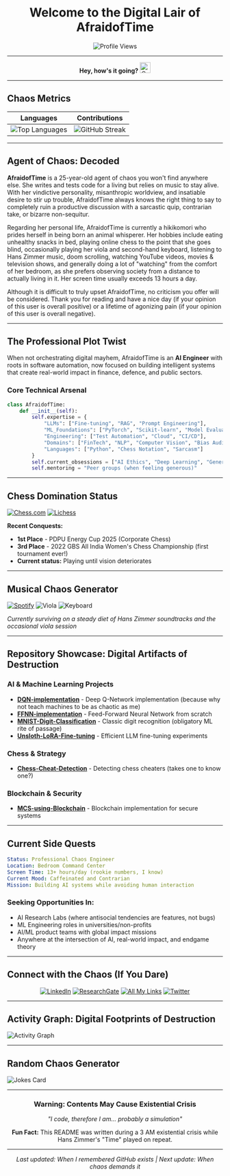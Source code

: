 <div align="center">

# Welcome to the Digital Lair of AfraidofTime

![Profile Views](https://komarev.com/ghpvc/?username=0xafraidoftime&color=red&style=for-the-badge&label=Chaos%20Witnesses)

</div>

---

<div align="center">

**Hey, how's it going?** <img src="https://raw.githubusercontent.com/Tarikul-Islam-Anik/Animated-Fluent-Emojis/master/Emojis/Animals/Cat.png" alt="Cat" width="25" height="25" />

</div>

---

## Chaos Metrics

<div align="center">

| Languages | Contributions |
|:---------:|:-------------:|
| ![Top Languages](https://github-readme-stats.vercel.app/api/top-langs/?username=0xafraidoftime&layout=compact&theme=radical&hide_border=true&card_width=400) | ![GitHub Streak](https://streak-stats.demolab.com/?user=0xafraidoftime&theme=radical&hide_border=true&count_total_commits=true&hide_longest_streak=true&hide_current_streak=true&card_width=300) |

</div>

---

## Agent of Chaos: Decoded

**AfraidofTime** is a 25-year-old agent of chaos you won't find anywhere else. She writes and tests code for a living but relies on music to stay alive. With her vindictive personality, misanthropic worldview, and insatiable desire to stir up trouble, AfraidofTime always knows the right thing to say to completely ruin a productive discussion with a sarcastic quip, contrarian take, or bizarre non-sequitur.

Regarding her personal life, AfraidofTime is currently a hikikomori who prides herself in being born an animal whisperer. Her hobbies include eating unhealthy snacks in bed, playing online chess to the point that she goes blind, occasionally playing her viola and second-hand keyboard, listening to Hans Zimmer music, doom scrolling, watching YouTube videos, movies & television shows, and generally doing a lot of "watching" from the comfort of her bedroom, as she prefers observing society from a distance to actually living in it. Her screen time usually exceeds 13 hours a day.

Although it is difficult to truly upset AfraidofTime, no criticism you offer will be considered. Thank you for reading and have a nice day (if your opinion of this user is overall positive) or a lifetime of agonizing pain (if your opinion of this user is overall negative).

---

## The Professional Plot Twist

When not orchestrating digital mayhem, AfraidofTime is an **AI Engineer** with roots in software automation, now focused on building intelligent systems that create real-world impact in finance, defence, and public sectors. 

### Core Technical Arsenal
```python
class AfraidofTime:
    def __init__(self):
        self.expertise = {
            "LLMs": ["Fine-tuning", "RAG", "Prompt Engineering"],
            "ML_Foundations": ["PyTorch", "Scikit-learn", "Model Evaluation"],
            "Engineering": ["Test Automation", "Cloud", "CI/CD"],
            "Domains": ["FinTech", "NLP", "Computer Vision", "Bias Audits"],
            "Languages": ["Python", "Chess Notation", "Sarcasm"]
        }
        self.current_obsessions = ["AI Ethics", "Deep Learning", "Generative Models"]
        self.mentoring = "Peer groups (when feeling generous)"
```

---

## Chess Domination Status

[![Chess.com](https://img.shields.io/badge/Chess.com-it__gets__better-green?style=for-the-badge&logo=chess.com)](https://www.chess.com/member/it_gets_better)
[![Lichess](https://img.shields.io/badge/Lichess-it__gets__better-black?style=for-the-badge&logo=lichess)](https://lichess.org/@/it_gets_better)

**Recent Conquests:**
- **1st Place** - PDPU Energy Cup 2025 (Corporate Chess)
- **3rd Place** - 2022 GBS All India Women's Chess Championship (first tournament ever!)
- **Current status:** Playing until vision deteriorates

---

## Musical Chaos Generator

[![Spotify](https://img.shields.io/badge/Hans%20Zimmer%20Addict-1DB954?style=for-the-badge&logo=spotify&logoColor=white)](https://open.spotify.com/playlist/3GF7oPu8pjIddtQQhJcnM8)
![Viola](https://img.shields.io/badge/Viola%20Player-8B5A3C?style=for-the-badge)
![Keyboard](https://img.shields.io/badge/Second--Hand%20Keyboard-000000?style=for-the-badge&logo=piano&logoColor=white)

*Currently surviving on a steady diet of Hans Zimmer soundtracks and the occasional viola session*

---

## Repository Showcase: Digital Artifacts of Destruction

### AI & Machine Learning Projects
- **[DQN-implementation](https://github.com/0xafraidoftime/DQN-implementation)** - Deep Q-Network implementation (because why not teach machines to be as chaotic as me)
- **[FFNN-implementation](https://github.com/0xafraidoftime/FFNN-implementation)** - Feed-Forward Neural Network from scratch
- **[MNIST-Digit-Classification](https://github.com/0xafraidoftime/MNIST-Digit-Classification)** - Classic digit recognition (obligatory ML rite of passage)
- **[Unsloth-LoRA-Fine-tuning](https://github.com/0xafraidoftime/Unsloth-LoRA-Fine-tuning)** - Efficient LLM fine-tuning experiments

### Chess & Strategy
- **[Chess-Cheat-Detection](https://github.com/0xafraidoftime/Chess-Cheat-Detection)** - Detecting chess cheaters (takes one to know one?)

### Blockchain & Security
- **[MCS-using-Blockchain](https://github.com/0xafraidoftime/MCS-using-Blockchain)** - Blockchain implementation for secure systems

---

## Current Side Quests

```yaml
Status: Professional Chaos Engineer
Location: Bedroom Command Center
Screen Time: 13+ hours/day (rookie numbers, I know)
Current Mood: Caffeinated and Contrarian
Mission: Building AI systems while avoiding human interaction
```

### Seeking Opportunities In:
- AI Research Labs (where antisocial tendencies are features, not bugs)
- ML Engineering roles in universities/non-profits
- AI/ML product teams with global impact missions
- Anywhere at the intersection of AI, real-world impact, and endgame theory

---

## Connect with the Chaos (If You Dare)

<div align="center">

[![LinkedIn](https://img.shields.io/badge/Professional%20Facade-0077B5?style=for-the-badge&logo=linkedin&logoColor=white)](https://www.linkedin.com/in/ankita-pal-70a269157/)
[![ResearchGate](https://img.shields.io/badge/Academic%20Credentials-00CCBB?style=for-the-badge&logo=researchgate&logoColor=white)](https://www.researchgate.net/profile/Ankita-Pal-8?ev=hdr_xprf)
[![All My Links](https://img.shields.io/badge/Everything%20Else-FF5722?style=for-the-badge)](https://allmylinks.com/afraidoftime)
[![Twitter](https://img.shields.io/badge/Hot%20Takes-1DA1F2?style=for-the-badge&logo=twitter&logoColor=white)](https://x.com/afraidoftime_)

</div>

---

## Activity Graph: Digital Footprints of Destruction

![Activity Graph](https://github-readme-activity-graph.vercel.app/graph?username=0xafraidoftime&theme=redical&hide_border=true)

---

## Random Chaos Generator

![Jokes Card](https://readme-jokes.vercel.app/api?theme=radical)

---

<div align="center">

### Warning: Contents May Cause Existential Crisis

*"I code, therefore I am... probably a simulation"*

**Fun Fact:** This README was written during a 3 AM existential crisis while Hans Zimmer's "Time" played on repeat.

---

*Last updated: When I remembered GitHub exists | Next update: When chaos demands it*

</div>
